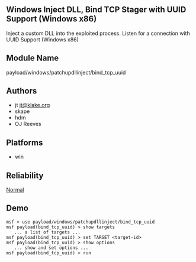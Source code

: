 ## Windows Inject DLL, Bind TCP Stager with UUID Support (Windows x86)

Inject a custom DLL into the exploited process. Listen for a 
connection with UUID Support (Windows x86)


## Module Name
payload/windows/patchupdllinject/bind_tcp_uuid

## Authors
* jt <jt@klake.org>
* skape
* hdm
* OJ Reeves





## Platforms
* win

## Reliability
[Normal](https://github.com/rapid7/metasploit-framework/wiki/Exploit-Ranking)

## Demo

```
msf > use payload/windows/patchupdllinject/bind_tcp_uuid
msf payload(bind_tcp_uuid) > show targets
   ... a list of targets ...
msf payload(bind_tcp_uuid) > set TARGET <target-id>
msf payload(bind_tcp_uuid) > show options
   ... show and set options ...
msf payload(bind_tcp_uuid) > run
```
    
    